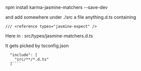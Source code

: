 

npm install karma-jasmine-matchers --save-dev


and add somewhere under ./src a file anything.d.ts containing 

````
/// <reference types="jasmine-expect" />
````

Here in : src/types/jasmine-matchers.d.ts

It gets picked by tsconfig.json

````
  "include": [
    "src/**/*.d.ts"
  ]````
